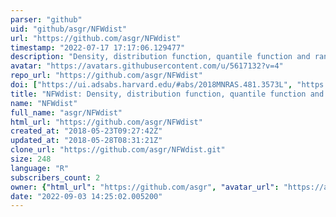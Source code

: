 ```yaml
---
parser: "github"
uid: "github/asgr/NFWdist"
url: "https://github.com/asgr/NFWdist"
timestamp: "2022-07-17 17:17:06.129477"
description: "Density, distribution function, quantile function and random generation for the 3D NFW profile"
avatar: "https://avatars.githubusercontent.com/u/5617132?v=4"
repo_url: "https://github.com/asgr/NFWdist"
doi: ["https://ui.adsabs.harvard.edu/#abs/2018MNRAS.481.3573L", "https://ui.adsabs.harvard.edu/#abs/2018RNAAS...2b..55R", "https://ui.adsabs.harvard.edu/abs/2019ascl.soft03013R/abstract"]
title: "NFWdist: Density, distribution function, quantile function and random generation for the 3D NFW profile"
name: "NFWdist"
full_name: "asgr/NFWdist"
html_url: "https://github.com/asgr/NFWdist"
created_at: "2018-05-23T09:27:42Z"
updated_at: "2018-05-28T08:31:21Z"
clone_url: "https://github.com/asgr/NFWdist.git"
size: 248
language: "R"
subscribers_count: 2
owner: {"html_url": "https://github.com/asgr", "avatar_url": "https://avatars.githubusercontent.com/u/5617132?v=4", "login": "asgr", "type": "User"}
date: "2022-09-03 14:25:02.005200"
---
```

